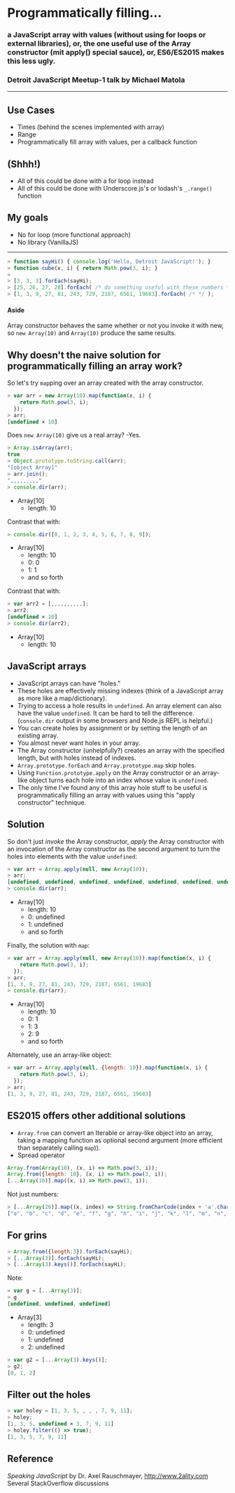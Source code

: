 # Programmatically filling...

### a JavaScript array with values (without using for loops or external libraries), or, the one useful use of the Array constructor (mit apply() special sauce), or, ES6/ES2015 makes this less ugly.

### Detroit JavaScript Meetup-1 talk by Michael Matola

---

## Use Cases

* Times (behind the scenes implemented with array)
* Range
* Programmatically fill array with values, per a callback function

## (Shhh!)

* All of this could be done with a for loop instead
* All of this could be done with Underscore.js's or lodash's `_.range()` function

## My goals
* No for loop (more functional approach)
* No library (VanillaJS)

---

```javascript
> function sayHi() { console.log('Hello, Detroit JavaScript!'); }
> function cube(x, i) { return Math.pow(3, i); }
>
> [3, 3, 3].forEach(sayHi);
> [25, 26, 27, 28].forEach( /* do something useful with these numbers */);
> [1, 3, 9, 27, 81, 243, 729, 2187, 6561, 19683].forEach( /* */ );
```

#### Aside

Array constructor behaves the same whether or not you invoke it with new, so `new Array(10)` and `Array(10)` produce the same results.

## Why doesn't the naive solution for programmatically filling an array work?

So let's try `map`ping over an array created with the array constructor.

```javascript
> var arr = new Array(10).map(function(x, i) {
    return Math.pow(3, i);
  });
> arr;
[undefined × 10]
```

Does `new Array(10)` give us a real array? -Yes.

```javascript
> Array.isArray(arr);
true
> Object.prototype.toString.call(arr);
"[object Array]"
> arr.join();
",,,,,,,,,"
> console.dir(arr);
```

* Array[10]
  * length: 10

Contrast that with:

```javascript
> console.dir([0, 1, 2, 3, 4, 5, 6, 7, 8, 9]);  
```

* Array[10]
  * length: 10
  * 0: 0
  * 1: 1
  * and so forth

Contrast that with:

```javascript
> var arr2 = [,,,,,,,,,,];
> arr2;
[undefined × 10]
> console.dir(arr2);
```

* Array[10]
  * length: 10

## JavaScript arrays

* JavaScript arrays can have "holes."
* These holes are effectively missing indexes (think of a JavaScript array as more like a map/dictionary).
* Trying to access a hole results in `undefined`. An array element can also have the value `undefined`. It can be hard to tell the difference. (`console.dir` output in some browsers and Node.js REPL is helpful.)
* You can create holes by assignment or by setting the length of an existing array.
* You almost never want holes in your array.
* The Array constructor (unhelpfully?) creates an array with the specified length, but with holes instead of indexes.
* `Array.prototype.forEach` and `Array.prototype.map` skip holes.
* Using `Function.prototype.apply` on the Array constructor or an array-like object turns each hole into an index whose value is `undefined`.
* The only time I've found any of this array hole stuff to be useful is programmatically filling an array with values using this "apply constructor" technique.

## Solution

So don't just *invoke* the Array constructor, *apply* the Array constructor with an invocation of the Array constructor as the second argument to turn the holes into elements with the value `undefined`:

```javascript
> var arr = Array.apply(null, new Array(10));
> arr;
[undefined, undefined, undefined, undefined, undefined, undefined, undefined, undefined, undefined, undefined]
> console.dir(arr);
```

* Array[10]
  * length: 10
  * 0: undefined
  * 1: undefined
  * and so forth

Finally, the solution with `map`:

```javascript
> var arr = Array.apply(null, new Array(10)).map(function(x, i) {
    return Math.pow(3, i);
  });
> arr;
[1, 3, 9, 27, 81, 243, 729, 2187, 6561, 19683]
> console.dir(arr);
```

* Array[10]
  * length: 10
  * 0: 1
  * 1: 3
  * 2: 9
  * and so forth

Alternately, use an array-like object:

```javascript
> var arr = Array.apply(null, {length: 10}).map(function(x, i) {
    return Math.pow(3, i);
  });
> arr;
[1, 3, 9, 27, 81, 243, 729, 2187, 6561, 19683]
```

## ES2015 offers other additional solutions

* `Array.from` can convert an Iterable or array-like object into an array, taking a mapping function as optional second argument (more efficient than separately calling `map`)).
* Spread operator

```javascript
Array.from(Array(10), (x, i) => Math.pow(3, i));
Array.from({length: 10}, (x, i) => Math.pow(3, i));
[...Array(10)].map((x, i) => Math.pow(3, i));
```

Not just numbers:

```javascript
> [...Array(26)].map((x, index) => String.fromCharCode(index + 'a'.charCodeAt(0)));
["a", "b", "c", "d", "e", "f", "g", "h", "i", "j", "k", "l", "m", "n", "o", "p", "q", "r", "s", "t", "u", "v", "w", "x", "y", "z"]
```

## For grins

```javascript
> Array.from({length:3}).forEach(sayHi);
> [...Array(3)].forEach(sayHi);
> [...Array(3).keys()].forEach(sayHi);
```

Note:

```javascript
> var g = [...Array(3)];
> g
[undefined, undefined, undefined]
```

* Array[3]
  * length: 3
  * 0: undefined
  * 1: undefined
  * 2: undefined

```javascript
> var g2 = [...Array(3).keys()];
> g2;
[0, 1, 2]
```

## Filter out the holes

```javascript
> var holey = [1, 3, 5, , , , 7, 9, 11];
> holey;
[1, 3, 5, undefined × 3, 7, 9, 11]
> holey.filter(() => true);
[1, 3, 5, 7, 9, 11]
```

## Reference

*Speaking JavaScript* by Dr. Axel Rauschmayer, http://www.2ality.com
Several StackOverflow discussions
